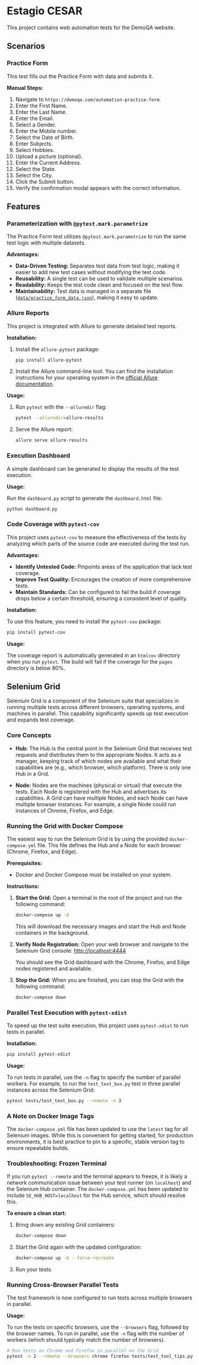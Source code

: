 # Estagio CESAR

This project contains web automation tests for the DemoQA website.

## Scenarios

### Practice Form

This test fills out the Practice Form with data and submits it.

**Manual Steps:**

1.  Navigate to `https://demoqa.com/automation-practice-form`.
2.  Enter the First Name.
3.  Enter the Last Name.
4.  Enter the Email.
5.  Select a Gender.
6.  Enter the Mobile number.
7.  Select the Date of Birth.
8.  Enter Subjects.
9.  Select Hobbies.
10. Upload a picture (optional).
11. Enter the Current Address.
12. Select the State.
13. Select the City.
14. Click the Submit button.
15. Verify the confirmation modal appears with the correct information.

## Features

### Parameterization with `@pytest.mark.parametrize`

The Practice Form test utilizes `@pytest.mark.parametrize` to run the same test logic with multiple datasets.

**Advantages:**

*   **Data-Driven Testing:** Separates test data from test logic, making it easier to add new test cases without modifying the test code.
*   **Reusability:** A single test can be used to validate multiple scenarios.
*   **Readability:** Keeps the test code clean and focused on the test flow.
*   **Maintainability:** Test data is managed in a separate file ([`data/practice_form_data.json`](data/practice_form_data.json)), making it easy to update.



### Allure Reports

This project is integrated with Allure to generate detailed test reports.

**Installation:**

1.  Install the `allure-pytest` package:

    ```bash
    pip install allure-pytest
    ```

2.  Install the Allure command-line tool. You can find the installation instructions for your operating system in the [official Allure documentation](https://docs.qameta.io/allure/#_installing_a_commandline).

**Usage:**

1.  Run `pytest` with the `--alluredir` flag:

    ```bash
    pytest --alluredir=allure-results
    ```

2.  Serve the Allure report:

    ```bash
    allure serve allure-results
    ```


### Execution Dashboard

A simple dashboard can be generated to display the results of the test execution.

**Usage:**

Run the `dashboard.py` script to generate the `dashboard.html` file:

```bash
python dashboard.py
```

### Code Coverage with `pytest-cov`

This project uses `pytest-cov` to measure the effectiveness of the tests by analyzing which parts of the source code are executed during the test run.

**Advantages:**

*   **Identify Untested Code:** Pinpoints areas of the application that lack test coverage.
*   **Improve Test Quality:** Encourages the creation of more comprehensive tests.
*   **Maintain Standards:** Can be configured to fail the build if coverage drops below a certain threshold, ensuring a consistent level of quality.

**Installation:**

To use this feature, you need to install the `pytest-cov` package:

```bash
pip install pytest-cov
```

**Usage:**

The coverage report is automatically generated in an `htmlcov` directory when you run `pytest`. The build will fail if the coverage for the `pages` directory is below 80%.


## Selenium Grid

Selenium Grid is a component of the Selenium suite that specializes in running multiple tests across different browsers, operating systems, and machines in parallel. This capability significantly speeds up test execution and expands test coverage.

### Core Concepts

*   **Hub:** The Hub is the central point in the Selenium Grid that receives test requests and distributes them to the appropriate Nodes. It acts as a manager, keeping track of which nodes are available and what their capabilities are (e.g., which browser, which platform). There is only one Hub in a Grid.

*   **Node:** Nodes are the machines (physical or virtual) that execute the tests. Each Node is registered with the Hub and advertises its capabilities. A Grid can have multiple Nodes, and each Node can have multiple browser instances. For example, a single Node could run instances of Chrome, Firefox, and Edge.


### Running the Grid with Docker Compose

The easiest way to run the Selenium Grid is by using the provided `docker-compose.yml` file. This file defines the Hub and a Node for each browser (Chrome, Firefox, and Edge).

**Prerequisites:**

*   Docker and Docker Compose must be installed on your system.

**Instructions:**

1.  **Start the Grid:**
    Open a terminal in the root of the project and run the following command:
    ```bash
    docker-compose up -d
    ```
    This will download the necessary images and start the Hub and Node containers in the background.

2.  **Verify Node Registration:**
    Open your web browser and navigate to the Selenium Grid console:
    [http://localhost:4444](http://localhost:4444)

    You should see the Grid dashboard with the Chrome, Firefox, and Edge nodes registered and available.

3.  **Stop the Grid:**
    When you are finished, you can stop the Grid with the following command:
    ```bash
    docker-compose down
    ```


### Parallel Test Execution with `pytest-xdist`

To speed up the test suite execution, this project uses `pytest-xdist` to run tests in parallel.

**Installation:**

```bash
pip install pytest-xdist
```

**Usage:**

To run tests in parallel, use the `-n` flag to specify the number of parallel workers. For example, to run the `test_text_box.py` test in three parallel instances across the Selenium Grid:

```bash
pytest tests/test_text_box.py --remote -n 3
```


### A Note on Docker Image Tags

The `docker-compose.yml` file has been updated to use the `latest` tag for all Selenium images. While this is convenient for getting started, for production environments, it is best practice to pin to a specific, stable version tag to ensure repeatable builds.


### Troubleshooting: Frozen Terminal

If you run `pytest --remote` and the terminal appears to freeze, it is likely a network communication issue between your test runner (on `localhost`) and the Selenium Hub container. The `docker-compose.yml` has been updated to include `SE_HUB_HOST=localhost` for the Hub service, which should resolve this.

**To ensure a clean start:**

1.  Bring down any existing Grid containers:
    ```bash
    docker-compose down
    ```
2.  Start the Grid again with the updated configuration:
    ```bash
    docker-compose up -d --force-recreate
    ```
3.  Run your tests.


### Running Cross-Browser Parallel Tests

The test framework is now configured to run tests across multiple browsers in parallel.

**Usage:**

To run the tests on specific browsers, use the `--browsers` flag, followed by the browser names. To run in parallel, use the `-n` flag with the number of workers (which should typically match the number of browsers).

```bash
# Run tests on Chrome and Firefox in parallel on the Grid
pytest -n 2 --remote --browsers chrome firefox tests/test_tool_tips.py
```
